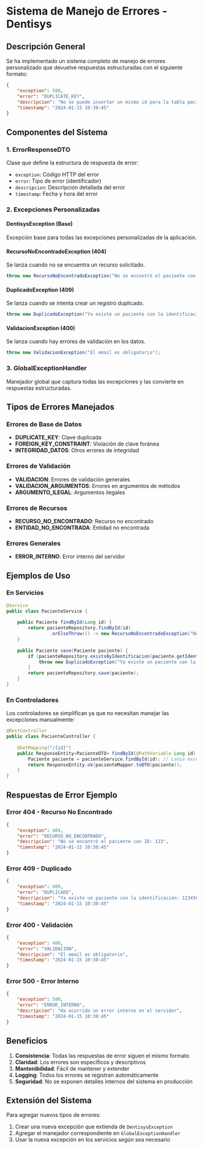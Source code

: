 # Sistema de Manejo de Errores - Dentisys

## Descripción General

Se ha implementado un sistema completo de manejo de errores personalizado que devuelve respuestas estructuradas con el siguiente formato:

```json
{
    "exception": 500,
    "error": "DUPLICATE_KEY",
    "descripcion": "No se puede insertar un mismo id para la tabla pacientes",
    "timestamp": "2024-01-15 10:30:45"
}
```

## Componentes del Sistema

### 1. ErrorResponseDTO
Clase que define la estructura de respuesta de error:
- `exception`: Código HTTP del error
- `error`: Tipo de error (identificador)
- `descripcion`: Descripción detallada del error
- `timestamp`: Fecha y hora del error

### 2. Excepciones Personalizadas

#### DentisysException (Base)
Excepción base para todas las excepciones personalizadas de la aplicación.

#### RecursoNoEncontradoException (404)
Se lanza cuando no se encuentra un recurso solicitado.
```java
throw new RecursoNoEncontradoException("No se encontró el paciente con ID: " + id);
```

#### DuplicadoException (409)
Se lanza cuando se intenta crear un registro duplicado.
```java
throw new DuplicadoException("Ya existe un paciente con la identificación: " + identificacion);
```

#### ValidacionException (400)
Se lanza cuando hay errores de validación en los datos.
```java
throw new ValidacionException("El email es obligatorio");
```

### 3. GlobalExceptionHandler
Manejador global que captura todas las excepciones y las convierte en respuestas estructuradas.

## Tipos de Errores Manejados

### Errores de Base de Datos
- **DUPLICATE_KEY**: Clave duplicada
- **FOREIGN_KEY_CONSTRAINT**: Violación de clave foránea
- **INTEGRIDAD_DATOS**: Otros errores de integridad

### Errores de Validación
- **VALIDACION**: Errores de validación generales
- **VALIDACION_ARGUMENTOS**: Errores en argumentos de métodos
- **ARGUMENTO_ILEGAL**: Argumentos ilegales

### Errores de Recursos
- **RECURSO_NO_ENCONTRADO**: Recurso no encontrado
- **ENTIDAD_NO_ENCONTRADA**: Entidad no encontrada

### Errores Generales
- **ERROR_INTERNO**: Error interno del servidor

## Ejemplos de Uso

### En Servicios
```java
@Service
public class PacienteService {
    
    public Paciente findById(Long id) {
        return pacienteRepository.findById(id)
                .orElseThrow(() -> new RecursoNoEncontradoException("No se encontró el paciente con ID: " + id));
    }
    
    public Paciente save(Paciente paciente) {
        if (pacienteRepository.existsByIdentificacion(paciente.getIdentificacion())) {
            throw new DuplicadoException("Ya existe un paciente con la identificación: " + paciente.getIdentificacion());
        }
        return pacienteRepository.save(paciente);
    }
}
```

### En Controladores
Los controladores se simplifican ya que no necesitan manejar las excepciones manualmente:

```java
@RestController
public class PacienteController {
    
    @GetMapping("/{id}")
    public ResponseEntity<PacienteDTO> findById(@PathVariable Long id) {
        Paciente paciente = pacienteService.findById(id); // Lanza excepción si no existe
        return ResponseEntity.ok(pacienteMapper.toDTO(paciente));
    }
}
```

## Respuestas de Error Ejemplo

### Error 404 - Recurso No Encontrado
```json
{
    "exception": 404,
    "error": "RECURSO_NO_ENCONTRADO",
    "descripcion": "No se encontró el paciente con ID: 123",
    "timestamp": "2024-01-15 10:30:45"
}
```

### Error 409 - Duplicado
```json
{
    "exception": 409,
    "error": "DUPLICADO",
    "descripcion": "Ya existe un paciente con la identificación: 12345678",
    "timestamp": "2024-01-15 10:30:45"
}
```

### Error 400 - Validación
```json
{
    "exception": 400,
    "error": "VALIDACION",
    "descripcion": "El email es obligatorio",
    "timestamp": "2024-01-15 10:30:45"
}
```

### Error 500 - Error Interno
```json
{
    "exception": 500,
    "error": "ERROR_INTERNO",
    "descripcion": "Ha ocurrido un error interno en el servidor",
    "timestamp": "2024-01-15 10:30:45"
}
```

## Beneficios

1. **Consistencia**: Todas las respuestas de error siguen el mismo formato
2. **Claridad**: Los errores son específicos y descriptivos
3. **Mantenibilidad**: Fácil de mantener y extender
4. **Logging**: Todos los errores se registran automáticamente
5. **Seguridad**: No se exponen detalles internos del sistema en producción

## Extensión del Sistema

Para agregar nuevos tipos de errores:

1. Crear una nueva excepción que extienda de `DentisysException`
2. Agregar el manejador correspondiente en `GlobalExceptionHandler`
3. Usar la nueva excepción en los servicios según sea necesario 